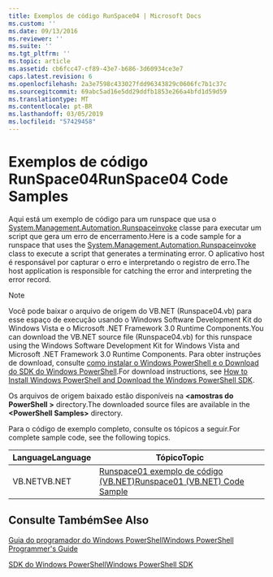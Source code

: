 ```yaml
---
title: Exemplos de código RunSpace04 | Microsoft Docs
ms.custom: ''
ms.date: 09/13/2016
ms.reviewer: ''
ms.suite: ''
ms.tgt_pltfrm: ''
ms.topic: article
ms.assetid: cb6fcc47-cf89-43e7-b686-3d60934ce3e7
caps.latest.revision: 6
ms.openlocfilehash: 2a3e7598c433027fdd96343829c0606fc7b1c37c
ms.sourcegitcommit: 69abc5ad16e5dd29ddfb1853e266a4bfd1d59d59
ms.translationtype: MT
ms.contentlocale: pt-BR
ms.lasthandoff: 03/05/2019
ms.locfileid: "57429458"
---
```

# <a name="runspace04-code-samples"></a><span data-ttu-id="d5bbd-102">Exemplos de código RunSpace04</span><span class="sxs-lookup"><span data-stu-id="d5bbd-102">RunSpace04 Code Samples</span></span>

<span data-ttu-id="d5bbd-103">Aqui está um exemplo de código para um runspace que usa o [System.Management.Automation.Runspaceinvoke](/dotnet/api/System.Management.Automation.RunspaceInvoke) classe para executar um script que gera um erro de encerramento.</span><span class="sxs-lookup"><span data-stu-id="d5bbd-103">Here is a code sample for a runspace that uses the [System.Management.Automation.Runspaceinvoke](/dotnet/api/System.Management.Automation.RunspaceInvoke) class to execute a script that generates a terminating error.</span></span> <span data-ttu-id="d5bbd-104">O aplicativo host é responsável por capturar o erro e interpretando o registro de erro.</span><span class="sxs-lookup"><span data-stu-id="d5bbd-104">The host application is responsible for catching the error and interpreting the error record.</span></span>

> [!NOTE]
> <span data-ttu-id="d5bbd-105">Você pode baixar o arquivo de origem do VB.NET (Runspace04.vb) para esse espaço de execução usando o Windows Software Development Kit do Windows Vista e o Microsoft .NET Framework 3.0 Runtime Components.</span><span class="sxs-lookup"><span data-stu-id="d5bbd-105">You can download the VB.NET source file (Runspace04.vb) for this runspace using the Windows Software Development Kit for Windows Vista and Microsoft .NET Framework 3.0 Runtime Components.</span></span> <span data-ttu-id="d5bbd-106">Para obter instruções de download, consulte [como instalar o Windows PowerShell e o Download do SDK do Windows PowerShell](/powershell/developer/installing-the-windows-powershell-sdk).</span><span class="sxs-lookup"><span data-stu-id="d5bbd-106">For download instructions, see [How to Install Windows PowerShell and Download the Windows PowerShell SDK](/powershell/developer/installing-the-windows-powershell-sdk).</span></span>
>
> <span data-ttu-id="d5bbd-107">Os arquivos de origem baixado estão disponíveis na  **\<amostras do PowerShell >** directory.</span><span class="sxs-lookup"><span data-stu-id="d5bbd-107">The downloaded source files are available in the **\<PowerShell Samples>** directory.</span></span>

<span data-ttu-id="d5bbd-108">Para o código de exemplo completo, consulte os tópicos a seguir.</span><span class="sxs-lookup"><span data-stu-id="d5bbd-108">For complete sample code, see the following topics.</span></span>

|<span data-ttu-id="d5bbd-109">Language</span><span class="sxs-lookup"><span data-stu-id="d5bbd-109">Language</span></span>|<span data-ttu-id="d5bbd-110">Tópico</span><span class="sxs-lookup"><span data-stu-id="d5bbd-110">Topic</span></span>|
|--------------|-----------|
|<span data-ttu-id="d5bbd-111">VB.NET</span><span class="sxs-lookup"><span data-stu-id="d5bbd-111">VB.NET</span></span>|[<span data-ttu-id="d5bbd-112">Runspace01 exemplo de código (VB.NET)</span><span class="sxs-lookup"><span data-stu-id="d5bbd-112">Runspace01 (VB.NET) Code Sample</span></span>](./runspace01-vb-net-code-sample.md)|

## <a name="see-also"></a><span data-ttu-id="d5bbd-113">Consulte Também</span><span class="sxs-lookup"><span data-stu-id="d5bbd-113">See Also</span></span>

[<span data-ttu-id="d5bbd-114">Guia do programador do Windows PowerShell</span><span class="sxs-lookup"><span data-stu-id="d5bbd-114">Windows PowerShell Programmer's Guide</span></span>](./windows-powershell-programmer-s-guide.md)

[<span data-ttu-id="d5bbd-115">SDK do Windows PowerShell</span><span class="sxs-lookup"><span data-stu-id="d5bbd-115">Windows PowerShell SDK</span></span>](../windows-powershell-reference.md)